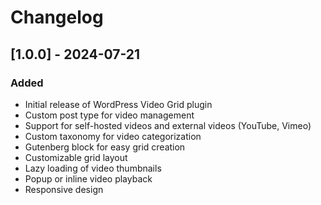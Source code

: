 # Changelog

## [1.0.0] - 2024-07-21

### Added
- Initial release of WordPress Video Grid plugin
- Custom post type for video management
- Support for self-hosted videos and external videos (YouTube, Vimeo)
- Custom taxonomy for video categorization
- Gutenberg block for easy grid creation
- Customizable grid layout
- Lazy loading of video thumbnails
- Popup or inline video playback
- Responsive design
